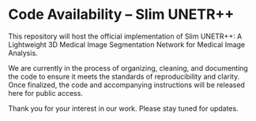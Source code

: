 # Code Availability – Slim UNETR++
This repository will host the official implementation of Slim UNETR++: A Lightweight 3D Medical Image Segmentation Network for Medical Image Analysis.

We are currently in the process of organizing, cleaning, and documenting the code to ensure it meets the standards of reproducibility and clarity. Once finalized, the code and accompanying instructions will be released here for public access.

Thank you for your interest in our work. Please stay tuned for updates.
